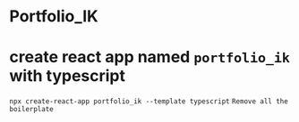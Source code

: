 # Portfolio_IK

# create react app named `portfolio_ik` with typescript 

`npx create-react-app portfolio_ik --template typescript`
`Remove all the boilerplate `


#